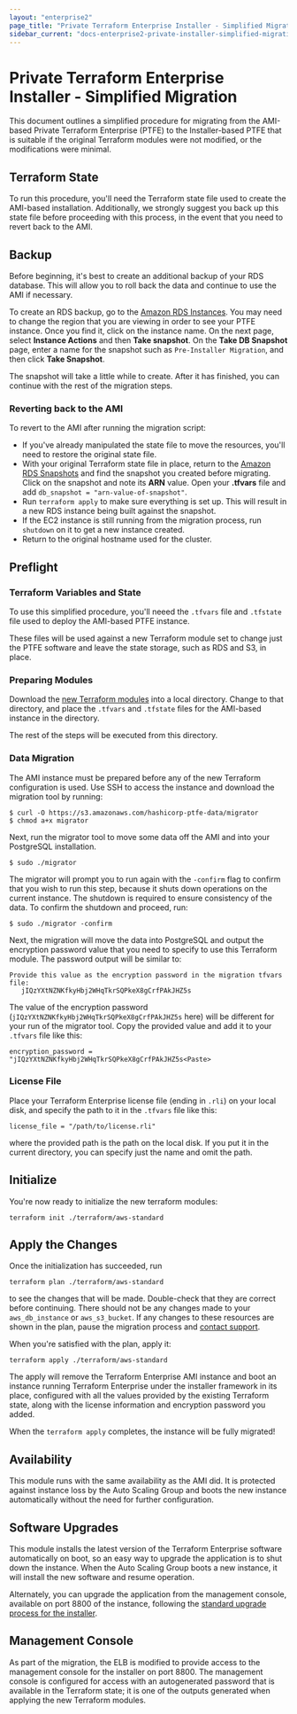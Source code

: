 ```yaml
---
layout: "enterprise2"
page_title: "Private Terraform Enterprise Installer - Simplified Migration"
sidebar_current: "docs-enterprise2-private-installer-simplified-migration"
---
```


# Private Terraform Enterprise Installer - Simplified Migration

This document outlines a simplified procedure for migrating from the AMI-based Private Terraform Enterprise (PTFE)
to the Installer-based PTFE that is suitable if the original Terraform modules were not modified, or the modifications were minimal.

## Terraform State

To run this procedure, you'll need the Terraform state file used to create the AMI-based installation. Additionally, we strongly suggest you back up this state file before proceeding with this process, in the event that you need to revert back to the AMI.

## Backup

Before beginning, it's best to create an additional backup of your RDS database. This will allow you to roll back the data and continue to use the AMI if necessary.

To create an RDS backup, go to the [Amazon RDS Instances](https://console.aws.amazon.com/rds/home?region=us-east-1#dbinstances:). You may need to change the region that you are viewing in order to see your PTFE instance. Once you find it, click on the instance name. On the next page, select **Instance Actions** and then **Take snapshot**. On the **Take DB Snapshot** page, enter a name for the snapshot such as `Pre-Installer Migration`, and then click **Take Snapshot**.

The snapshot will take a little while to create. After it has finished, you can continue with the rest of the migration steps.

### Reverting back to the AMI

To revert to the AMI after running the migration script:

* If you've already manipulated the state file to move the resources, you'll need to restore the original state file.
* With your original Terraform state file in place, return to the [Amazon RDS Snapshots](https://console.aws.amazon.com/rds/home?region=us-east-1#db-snapshots:) and find the snapshot you created before migrating. Click on the snapshot and note its **ARN** value. Open your **.tfvars** file and add `db_snapshot = "arn-value-of-snapshot"`.
* Run `terraform apply` to make sure everything is set up. This will result in a new RDS instance being built against the snapshot.
* If the EC2 instance is still running from the migration process, run `shutdown` on it to get a new instance created.
* Return to the original hostname used for the cluster.

## Preflight

### Terraform Variables and State

To use this simplified procedure, you'll neeed the `.tfvars` file and `.tfstate` file used to deploy
the AMI-based PTFE instance.

These files will be used against a new Terraform module set to change just the PTFE software
and leave the state storage, such as RDS and S3, in place.

### Preparing Modules

Download the [new Terraform modules](https://github.com/hashicorp/ptfe-migration-terraform) into a local directory.
Change to that directory, and place the `.tfvars` and `.tfstate` files for the AMI-based instance in the directory.

The rest of the steps will be executed from this directory.

### Data Migration

The AMI instance must be prepared before any of the new Terraform configuration is used. Use SSH to access
the instance and download the migration tool by running:

```
$ curl -O https://s3.amazonaws.com/hashicorp-ptfe-data/migrator
$ chmod a+x migrator
```

Next, run the migrator tool to move some data off the AMI and into your PostgreSQL installation.

```
$ sudo ./migrator

```

The migrator will prompt you to run again with the `-confirm` flag to confirm that you wish to run this step, because it
shuts down operations on the current instance. The shutdown is required to ensure consistency of the data.
To confirm the shutdown and proceed, run:

```
$ sudo ./migrator -confirm
```

Next, the migration will move the data into PostgreSQL and output the encryption password
value that you need to specify to use this Terraform module. The password output will be
similar to:

```
Provide this value as the encryption password in the migration tfvars file:
   jIQzYXtNZNKfkyHbj2WHqTkrSQPkeX8gCrfPAkJHZ5s

```


The value of the encryption password (`jIQzYXtNZNKfkyHbj2WHqTkrSQPkeX8gCrfPAkJHZ5s` here) will be different for your run of the
migrator tool. Copy the provided value and add it to your `.tfvars` file like this:

```
encryption_password = "jIQzYXtNZNKfkyHbj2WHqTkrSQPkeX8gCrfPAkJHZ5s<Paste>
```

### License File

Place your Terraform Enterprise license file (ending in `.rli`) on your local disk, and specify the path to it
in the `.tfvars` file like this:

```
license_file = "/path/to/license.rli"
```

where the provided path is the path on the local disk. If you put it in the current directory, you can
specify just the name and omit the path.

## Initialize

You're now ready to initialize the new terraform modules:

```
terraform init ./terraform/aws-standard
```

## Apply the Changes

Once the initialization has succeeded, run

```
terraform plan ./terraform/aws-standard
```

to see the changes that will be made. Double-check that they are correct before continuing.
There should not be any changes made to your `aws_db_instance` or `aws_s3_bucket`.
If any changes to these resources are shown in the plan, pause the migration process and
[contact support](./faq.html#support-for-private-terraform-enterprise).

When you're satisfied with the plan, apply it:

```
terraform apply ./terraform/aws-standard
```

The apply will remove the Terraform Enterprise AMI instance and boot an instance running
Terraform Enterprise under the installer framework in its place, configured with all the values
provided by the existing Terraform state, along with the license information and encryption
password you added.

When the `terraform apply` completes, the instance will be fully migrated!

## Availability

This module runs with the same availability as the AMI did. It is protected against instance loss by
the Auto Scaling Group and boots the new instance automatically without the need for further configuration.

## Software Upgrades

This module installs the latest version of the Terraform Enterprise software automatically on boot,
so an easy way to upgrade the application is to shut down the instance. When the Auto Scaling Group
boots a new instance, it will install the new software and resume operation.

Alternately, you can upgrade the application from the management console, available on port 8800 of the instance,
following the [standard upgrade process for the installer](./upgrades.html).

## Management Console

As part of the migration, the ELB is modified to provide access to the management console for the
installer on port 8800. The management console is configured for access with an autogenerated password
that is available in the Terraform state; it is one of the outputs generated when applying the new
Terraform modules.
